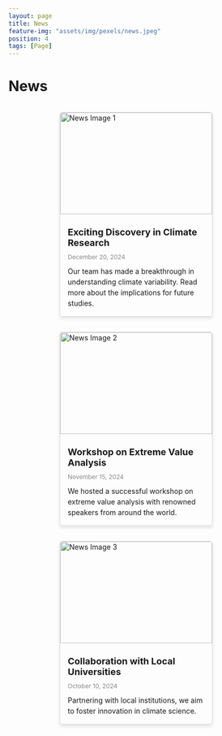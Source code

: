 ```yaml
---
layout: page
title: News
feature-img: "assets/img/pexels/news.jpeg"
position: 4
tags: [Page]
---
```


<style>
    .news-item {
        display: inline-block;
        width: 300px;
        margin: 15px;
        border: 1px solid #ddd;
        border-radius: 5px;
        overflow: hidden;
        text-align: left;
        box-shadow: 0 4px 6px rgba(0, 0, 0, 0.1);
        transition: transform 0.2s ease-in-out;
    }

    .news-item:hover {
        transform: scale(1.05);
    }

    .news-image {
        width: 100%;
        height: 200px;
        object-fit: cover;
    }

    .news-content {
        padding: 15px;
    }

    .news-title {
        font-size: 18px;
        font-weight: bold;
        margin: 10px 0;
    }

    .news-date {
        font-size: 12px;
        color: #888;
        margin-bottom: 10px;
    }

    .news-description {
        font-size: 14px;
        line-height: 1.5;
    }
</style>

# News

<div style="display: flex; flex-wrap: wrap; justify-content: space-evenly;">

<div class="news-item">
    <img src="/assets/img/news/news1.jpg" alt="News Image 1" class="news-image">
    <div class="news-content">
        <div class="news-title">Exciting Discovery in Climate Research</div>
        <div class="news-date">December 20, 2024</div>
        <div class="news-description">
            Our team has made a breakthrough in understanding climate variability. Read more about the implications for future studies.
        </div>
    </div>
</div>

<div class="news-item">
    <img src="/assets/img/news/news2.jpg" alt="News Image 2" class="news-image">
    <div class="news-content">
        <div class="news-title">Workshop on Extreme Value Analysis</div>
        <div class="news-date">November 15, 2024</div>
        <div class="news-description">
            We hosted a successful workshop on extreme value analysis with renowned speakers from around the world.
        </div>
    </div>
</div>

<div class="news-item">
    <img src="/assets/img/news/news3.jpg" alt="News Image 3" class="news-image">
    <div class="news-content">
        <div class="news-title">Collaboration with Local Universities</div>
        <div class="news-date">October 10, 2024</div>
        <div class="news-description">
            Partnering with local institutions, we aim to foster innovation in climate science.
        </div>
    </div>
</div>

</div>
